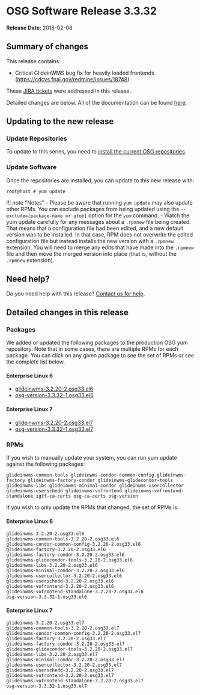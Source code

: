 OSG Software Release 3.3.32
===========================

**Release Date**: 2018-02-08

Summary of changes
------------------

This release contains:

-   Critical GlideinWMS bug fix for heavily loaded frontends (<https://cdcvs.fnal.gov/redmine/issues/18748>)

These [JIRA tickets](https://jira.opensciencegrid.org/issues/?jql=project%20%3D%20SOFTWARE%20AND%20fixVersion%20%3D%203.3.32%20ORDER%20BY%20priority%20DESC%2C%20key%20DESC) were addressed in this release.

Detailed changes are below. All of the documentation can be found [here](../../index.md).

Updating to the new release
---------------------------

### Update Repositories

To update to this series, you need to [install the current OSG repositories](../../common/yum.md#install-osg-repositories#updating-from-osg-31-32-33-to-33-or-34).

### Update Software

Once the repositories are installed, you can update to this new release with:

``` console
root@host # yum update
```

!!! note "Notes"
    -   Please be aware that running `yum update` may also update other RPMs. You can exclude packages from being updated using the `--exclude=[package-name or glob]` option for the `yum` command.
    -   Watch the yum update carefully for any messages about a `.rpmnew` file being created. That means that a configuration file had been edited, and a new default version was to be installed. In that case, RPM does not overwrite the edited configuration file but instead installs the new version with a `.rpmnew` extension. You will need to merge any edits that have made into the `.rpmnew` file and then move the merged version into place (that is, without the `.rpmnew` extension).

Need help?
----------

Do you need help with this release? [Contact us for help](../../common/help.md).

Detailed changes in this release
--------------------------------

### Packages

We added or updated the following packages to the production OSG yum repository. Note that in some cases, there are multiple RPMs for each package. You can click on any given package to see the set of RPMs or see the complete list below.

#### Enterprise Linux 6

-   [glideinwms-3.2.20-2.osg33.el6](https://koji.chtc.wisc.edu/koji/search?match=glob&type=build&terms=glideinwms-3.2.20-2.osg33.el6)
-   [osg-version-3.3.32-1.osg33.el6](https://koji.chtc.wisc.edu/koji/search?match=glob&type=build&terms=osg-version-3.3.32-1.osg33.el6)

#### Enterprise Linux 7

-   [glideinwms-3.2.20-2.osg33.el7](https://koji.chtc.wisc.edu/koji/search?match=glob&type=build&terms=glideinwms-3.2.20-2.osg33.el7)
-   [osg-version-3.3.32-1.osg33.el7](https://koji.chtc.wisc.edu/koji/search?match=glob&type=build&terms=osg-version-3.3.32-1.osg33.el7)

### RPMs

If you wish to manually update your system, you can run yum update against the following packages:

    glideinwms-common-tools glideinwms-condor-common-config glideinwms-factory glideinwms-factory-condor glideinwms-glidecondor-tools glideinwms-libs glideinwms-minimal-condor glideinwms-usercollector glideinwms-userschedd glideinwms-vofrontend glideinwms-vofrontend-standalone igtf-ca-certs osg-ca-certs osg-version

If you wish to only update the RPMs that changed, the set of RPMs is:

#### Enterprise Linux 6

``` file
glideinwms-3.2.20-2.osg33.el6
glideinwms-common-tools-3.2.20-2.osg33.el6
glideinwms-condor-common-config-3.2.20-2.osg33.el6
glideinwms-factory-3.2.20-2.osg33.el6
glideinwms-factory-condor-3.2.20-2.osg33.el6
glideinwms-glidecondor-tools-3.2.20-2.osg33.el6
glideinwms-libs-3.2.20-2.osg33.el6
glideinwms-minimal-condor-3.2.20-2.osg33.el6
glideinwms-usercollector-3.2.20-2.osg33.el6
glideinwms-userschedd-3.2.20-2.osg33.el6
glideinwms-vofrontend-3.2.20-2.osg33.el6
glideinwms-vofrontend-standalone-3.2.20-2.osg33.el6
osg-version-3.3.32-1.osg33.el6
```

#### Enterprise Linux 7

``` file
glideinwms-3.2.20-2.osg33.el7
glideinwms-common-tools-3.2.20-2.osg33.el7
glideinwms-condor-common-config-3.2.20-2.osg33.el7
glideinwms-factory-3.2.20-2.osg33.el7
glideinwms-factory-condor-3.2.20-2.osg33.el7
glideinwms-glidecondor-tools-3.2.20-2.osg33.el7
glideinwms-libs-3.2.20-2.osg33.el7
glideinwms-minimal-condor-3.2.20-2.osg33.el7
glideinwms-usercollector-3.2.20-2.osg33.el7
glideinwms-userschedd-3.2.20-2.osg33.el7
glideinwms-vofrontend-3.2.20-2.osg33.el7
glideinwms-vofrontend-standalone-3.2.20-2.osg33.el7
osg-version-3.3.32-1.osg33.el7
```
